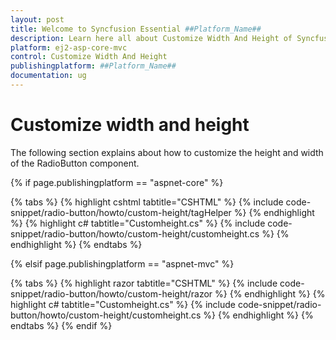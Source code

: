 ```yaml
---
layout: post
title: Welcome to Syncfusion Essential ##Platform_Name##
description: Learn here all about Customize Width And Height of Syncfusion Essential ##Platform_Name## widgets based on HTML5 and jQuery.
platform: ej2-asp-core-mvc
control: Customize Width And Height
publishingplatform: ##Platform_Name##
documentation: ug
---
```



# Customize width and height

The following section explains about how to customize the height and width of the RadioButton component.

{% if page.publishingplatform == "aspnet-core" %}

{% tabs %}
{% highlight cshtml tabtitle="CSHTML" %}
{% include code-snippet/radio-button/howto/custom-height/tagHelper %}
{% endhighlight %}
{% highlight c# tabtitle="Customheight.cs" %}
{% include code-snippet/radio-button/howto/custom-height/customheight.cs %}
{% endhighlight %}
{% endtabs %}

{% elsif page.publishingplatform == "aspnet-mvc" %}

{% tabs %}
{% highlight razor tabtitle="CSHTML" %}
{% include code-snippet/radio-button/howto/custom-height/razor %}
{% endhighlight %}
{% highlight c# tabtitle="Customheight.cs" %}
{% include code-snippet/radio-button/howto/custom-height/customheight.cs %}
{% endhighlight %}
{% endtabs %}
{% endif %}

